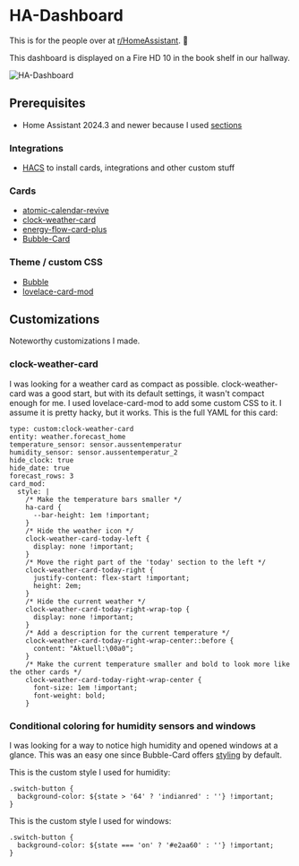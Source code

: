 # HA-Dashboard
 This is for the people over at [r/HomeAssistant](https://www.reddit.com/r/homeassistant/). 👋

This dashboard is displayed on a Fire HD 10 in the book shelf in our hallway.

![HA-Dashboard](images/HA-Dashboard.gif)

## Prerequisites
- Home Assistant 2024.3 and newer because I used [sections](https://www.home-assistant.io/dashboards/sections/)

### Integrations
- [HACS](https://hacs.xyz/) to install cards, integrations and other custom stuff

### Cards
- [atomic-calendar-revive](https://github.com/totaldebug/atomic-calendar-revive)
- [clock-weather-card](https://github.com/pkissling/clock-weather-card)
- [energy-flow-card-plus](https://github.com/flixlix/energy-flow-card-plus)
- [Bubble-Card](https://github.com/Clooos/Bubble-Card)

### Theme / custom CSS
- [Bubble](https://github.com/Clooos/Bubble)
- [lovelace-card-mod](https://github.com/thomasloven/lovelace-card-mod?tab=readme-ov-file)

## Customizations

Noteworthy customizations I made.

### clock-weather-card
I was looking for a weather card as compact as possible. clock-weather-card was a good start, but with its default settings, it wasn't compact enough for me. I used lovelace-card-mod to add some custom CSS to it. I assume it is pretty hacky, but it works. This is the full YAML for this card:

```
type: custom:clock-weather-card
entity: weather.forecast_home
temperature_sensor: sensor.aussentemperatur
humidity_sensor: sensor.aussentemperatur_2
hide_clock: true
hide_date: true
forecast_rows: 3
card_mod:
  style: |
    /* Make the temperature bars smaller */
    ha-card {
      --bar-height: 1em !important;
    }
    /* Hide the weather icon */
    clock-weather-card-today-left {
      display: none !important;
    }
    /* Move the right part of the 'today' section to the left */
    clock-weather-card-today-right {
      justify-content: flex-start !important;
      height: 2em;
    }
    /* Hide the current weather */
    clock-weather-card-today-right-wrap-top {
      display: none !important;
    }
    /* Add a description for the current temperature */
    clock-weather-card-today-right-wrap-center::before {
      content: "Aktuell:\00a0";
    }
    /* Make the current temperature smaller and bold to look more like the other cards */
    clock-weather-card-today-right-wrap-center {
      font-size: 1em !important;
      font-weight: bold;
    }
```

### Conditional coloring for humidity sensors and windows
I was looking for a way to notice high humidity and opened windows at a glance. This was an easy one since Bubble-Card offers [styling](https://github.com/Clooos/Bubble-Card#styling) by default.

This is the custom style I used for humidity:
```
.switch-button {
  background-color: ${state > '64' ? 'indianred' : ''} !important;
}
```

This is the custom style I used for windows:
```
.switch-button {
  background-color: ${state === 'on' ? '#e2aa60' : ''} !important;
}
```